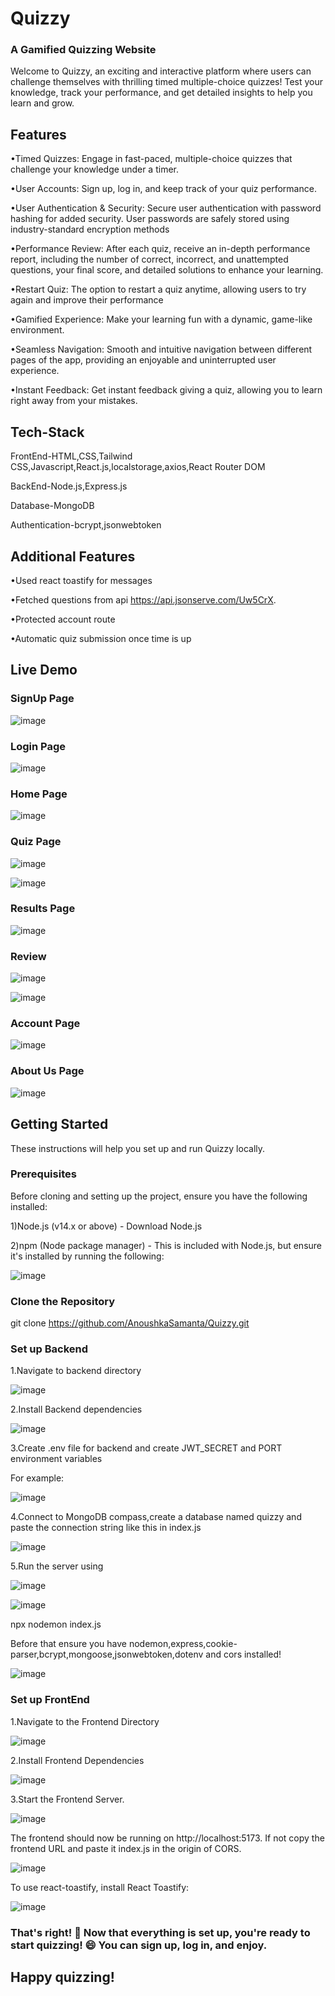 # Quizzy
### A Gamified Quizzing Website

Welcome to Quizzy, an exciting and interactive platform where users can challenge themselves with thrilling timed multiple-choice quizzes! Test your knowledge, track your performance, and get detailed insights to help you learn and grow.

## Features
•Timed Quizzes: Engage in fast-paced, multiple-choice quizzes that challenge your knowledge under a timer.

•User Accounts: Sign up, log in, and keep track of your quiz performance.

•User Authentication & Security: Secure user authentication with password hashing for added security. User passwords are safely stored using industry-standard encryption methods

•Performance Review: After each quiz, receive an in-depth performance report, including the number of correct, incorrect, and unattempted questions, your final score, and detailed solutions to enhance your learning.

•Restart Quiz: The option to restart a quiz anytime, allowing users to try again and improve their performance

•Gamified Experience: Make your learning fun with a dynamic, game-like environment.

•Seamless Navigation: Smooth and intuitive navigation between different pages of the app, providing an enjoyable and uninterrupted user experience.

•Instant Feedback: Get instant feedback giving a quiz, allowing you to learn right away from your mistakes.


## Tech-Stack
FrontEnd-HTML,CSS,Tailwind CSS,Javascript,React.js,localstorage,axios,React Router DOM

BackEnd-Node.js,Express.js

Database-MongoDB

Authentication-bcrypt,jsonwebtoken

## Additional Features
•Used react toastify for messages

•Fetched questions from api https://api.jsonserve.com/Uw5CrX.

•Protected account route

•Automatic quiz submission once time is up


## Live Demo



### SignUp Page

![image](https://github.com/user-attachments/assets/d5ba5fc8-bcfd-4db9-be51-fac3ca566e88)


### Login Page
![image](https://github.com/user-attachments/assets/0fdcd2c3-10a1-487e-b9f0-f59c678f3082)


### Home Page

![image](https://github.com/user-attachments/assets/0d6b1827-8ee8-4219-a378-1d4af2ea8a54)


### Quiz Page


![image](https://github.com/user-attachments/assets/3aaabcdf-83ce-4da2-904e-7f7a420b84dc)

![image](https://github.com/user-attachments/assets/93dec75c-1052-461d-86f0-3bc6c332dd43)


### Results Page


![image](https://github.com/user-attachments/assets/bf2248df-0c73-44d1-8ee9-0a3ae65aec6a)

### Review

![image](https://github.com/user-attachments/assets/f8e5d5e1-f350-4c40-8866-ee41d71a9676)

![image](https://github.com/user-attachments/assets/805ed2ef-6a78-448c-9745-8ba9bc38619b)


### Account Page

![image](https://github.com/user-attachments/assets/36a82a3e-b8fc-497a-aa4d-888be5643be3)

### About Us Page

![image](https://github.com/user-attachments/assets/c0514619-f05c-4862-a494-62065f4b88c6)


## Getting Started
These instructions will help you set up and run Quizzy locally.

### Prerequisites

Before cloning and setting up the project, ensure you have the following installed:

1)Node.js (v14.x or above) - Download Node.js

2)npm (Node package manager) - This is included with Node.js, but ensure it's installed by running the following:


![image](https://github.com/user-attachments/assets/e961375d-3a83-4443-85d3-4a2b1de0ae63)


### Clone the Repository

git clone https://github.com/AnoushkaSamanta/Quizzy.git


### Set up Backend
1.Navigate to backend directory


![image](https://github.com/user-attachments/assets/6aa801c8-78b1-42dc-9784-9e348d41d7e8)

2.Install Backend dependencies

![image](https://github.com/user-attachments/assets/114a85b6-be1c-4a96-87e6-6a1a40f6d658)


3.Create .env file for backend and create JWT_SECRET and PORT environment variables

For example:

![image](https://github.com/user-attachments/assets/db5be84d-976b-4fe0-bf6f-047e343507f4)

4.Connect to MongoDB compass,create a database named quizzy and paste the connection string like this in index.js

![image](https://github.com/user-attachments/assets/1808f78f-7d56-48d8-a464-feb4db447f71)

5.Run the server using

![image](https://github.com/user-attachments/assets/d1adaafe-5b0c-4198-950a-efc1cee84d4b)


![image](https://github.com/user-attachments/assets/547db8e7-f296-432e-93fa-5c3f4e26ee39)



npx nodemon index.js

Before that ensure you have nodemon,express,cookie-parser,bcrypt,mongoose,jsonwebtoken,dotenv and cors installed!

![image](https://github.com/user-attachments/assets/2820e630-bfd5-437b-8b2e-cefc8dee9720)


### Set up FrontEnd

1.Navigate to the Frontend Directory

![image](https://github.com/user-attachments/assets/b763ab19-ad65-420b-a37e-a20f2bea0f63)

2.Install Frontend Dependencies

![image](https://github.com/user-attachments/assets/c5ddc51f-0d64-462e-a1f3-b1eb7c49a9b5)

3.Start the Frontend Server.

![image](https://github.com/user-attachments/assets/5009296c-7e7e-40ba-b6ce-3640f13c8d3b)


The frontend should now be running on http://localhost:5173.
If not copy the frontend URL and paste it index.js in the origin of CORS.

![image](https://github.com/user-attachments/assets/db148d7d-e1f1-4ad7-b9e0-7d5abbb7dcbe)



To use react-toastify, install React Toastify:


![image](https://github.com/user-attachments/assets/be68d300-c206-4158-9eae-18854b7a11b0)



### That's right! 🎉 Now that everything is set up, you're ready to start quizzing! 😄 You can sign up, log in, and enjoy.
## Happy quizzing!















